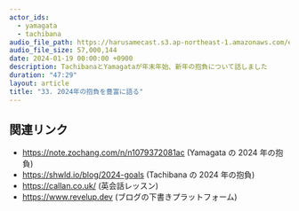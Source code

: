 ```yaml
---
actor_ids:
  - yamagata
  - tachibana
audio_file_path: https://harusamecast.s3.ap-northeast-1.amazonaws.com/episodes/33.mp3
audio_file_size: 57,000,144
date: 2024-01-19 00:00:00 +0900
description: TachibanaとYamagataが年末年始、新年の抱負について話しました
duration: "47:29"
layout: article
title: "33. 2024年の抱負を豊富に語る"
---
```


## 関連リンク

- https://note.zochang.com/n/n1079372081ac (Yamagata の 2024 年の抱負)
- https://shwld.io/blog/2024-goals (Tachibana の 2024 年の抱負)
- https://callan.co.uk/ (英会話レッスン)
- https://www.revelup.dev (ブログの下書きプラットフォーム)

